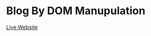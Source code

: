 <h1>Blog By DOM Manupulation</h1>
<a href="https://rayhan60611.github.io/P_hero_module26_JS-DOM-Events/"
  >Live Website</a
>
